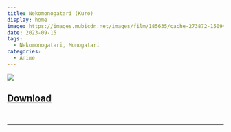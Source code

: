 ```yaml
---
title: Nekomonogatari (Kuro)
display: home
image: https://images.mubicdn.net/images/film/185635/cache-273872-1509457003/image-w1280.jpg
date: 2023-09-15
tags:
  - Nekomonogatari, Monogatari
categories:
  - Anime
---
```


![](https://i.kym-cdn.com/photos/images/newsfeed/000/758/480/03e.gif)

## **[Download](https://cloud.yami-s.com/0:/[Anipakku%20&%20Yami]%20Nekomonogatari%20(Kuro)%20(BD%201080p%20HEVC%20FLAC)/)**

<br><hr><br>
<Disqus/>
